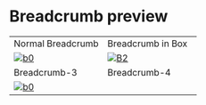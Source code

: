 # Breadcrumb preview

<table>
  <tr>
    <td width="50%" class="mb-11">Normal Breadcrumb</td>
    <td width="50%" class="mb-11">Breadcrumb in Box</td>
  </tr>

  <tr>
    <td width="50%">
      <a href="https://github.com/Clueless-Community/seamless-ui/blob/main/Breadcrumb/src/Breadcumb.html">
        <img src="https://i.ibb.co/kBbGYd6/b0.png" alt="b0" border="0" />
      </a>
    </td>
    <td width="50%">
      <a href="https://github.com/Clueless-Community/seamless-ui/blob/main/Breadcrumb/src/Breadcrumb-2.html">
        <img src="https://i.ibb.co/f0tBvYV/B2.png" alt="B2" border="0" />
      </a>
    </td>
  </tr>
  <tr>
    <td width="50%"> Breadcrumb-3</td>
    <td width="50%">Breadcrumb-4</td>
  </tr>
  <tr>
    <td width="50%">
      <a href="https://github.com/Clueless-Community/seamless-ui/blob/main/Breadcrumb/src/breadcrumb-3.html">
        <img src="https://i.postimg.cc/tgH5P2PN/Screenshot-2022-12-25-at-4-56-03-PM.png" alt="b0" border="0" />
      </a>
    </td>
    <td width="50%">
      <a href="">
      </a>
    </td>
  </tr>
</table>
